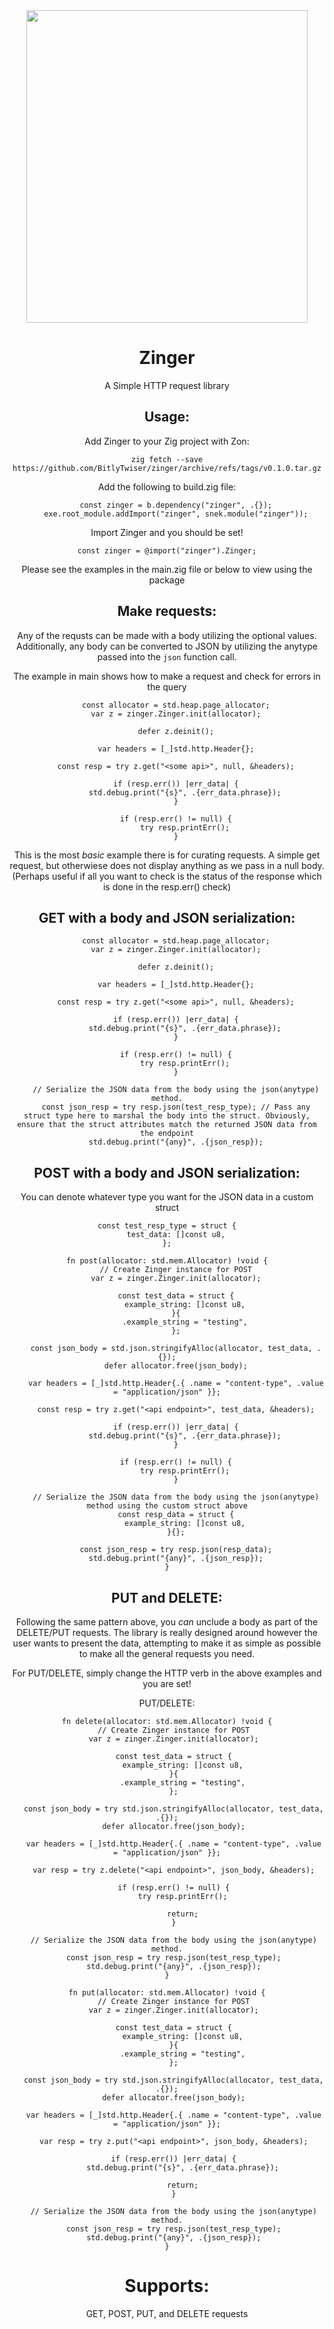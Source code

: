 <div align="center"> 

<img src="/assets/zinger.jpg" width="450" height="500">

# Zinger
A Simple HTTP request library 


## Usage:
Add Zinger to your Zig project with Zon:

```
zig fetch --save https://github.com/BitlyTwiser/zinger/archive/refs/tags/v0.1.0.tar.gz
```

Add the following to build.zig file:
```
    const zinger = b.dependency("zinger", .{});
    exe.root_module.addImport("zinger", snek.module("zinger"));
```

Import Zinger and you should be set!
```
const zinger = @import("zinger").Zinger;
```

Please see the examples in the main.zig file or below to view using the package 

## Make requests:
Any of the requsts can be made with a body utilizing the optional values. Additionally, any body can be converted to JSON by utilizing the anytype passed into the `json` function call.

The example in main shows how to make a request and check for errors in the query

```
    const allocator = std.heap.page_allocator;
    var z = zinger.Zinger.init(allocator);

    defer z.deinit();

    var headers = [_]std.http.Header{};

    const resp = try z.get("<some api>", null, &headers);

    if (resp.err()) |err_data| {
        std.debug.print("{s}", .{err_data.phrase});
    }

    if (resp.err() != null) {
        try resp.printErr();
    }
```

This is the most *basic* example there is for curating requests. A simple get request, but otherwiese does not display anything as we pass in a null body. (Perhaps useful if all you want to check is the status of the response which is done in the resp.err() check)

## GET with a body and JSON serialization:
```
    const allocator = std.heap.page_allocator;
    var z = zinger.Zinger.init(allocator);

    defer z.deinit();

    var headers = [_]std.http.Header{};

    const resp = try z.get("<some api>", null, &headers);

    if (resp.err()) |err_data| {
        std.debug.print("{s}", .{err_data.phrase});
    }

    if (resp.err() != null) {
        try resp.printErr();
    }

    // Serialize the JSON data from the body using the json(anytype) method.
    const json_resp = try resp.json(test_resp_type); // Pass any struct type here to marshal the body into the struct. Obviously, ensure that the struct attributes match the returned JSON data from the endpoint
    std.debug.print("{any}", .{json_resp});
```

## POST with a body and JSON serialization:
You can denote whatever type you want for the JSON data in a custom struct
```
const test_resp_type = struct {
    test_data: []const u8,
};
```

```
fn post(allocator: std.mem.Allocator) !void {
    // Create Zinger instance for POST
    var z = zinger.Zinger.init(allocator);

    const test_data = struct {
        example_string: []const u8,
    }{
        .example_string = "testing",
    };

    const json_body = std.json.stringifyAlloc(allocator, test_data, .{});
    defer allocator.free(json_body);

    var headers = [_]std.http.Header{.{ .name = "content-type", .value = "application/json" }};

    const resp = try z.get("<api endpoint>", test_data, &headers);

    if (resp.err()) |err_data| {
        std.debug.print("{s}", .{err_data.phrase});
    }

    if (resp.err() != null) {
        try resp.printErr();
    }

    // Serialize the JSON data from the body using the json(anytype) method using the custom struct above
    const resp_data = struct {
        example_string: []const u8,
    }{};

    const json_resp = try resp.json(resp_data);
    std.debug.print("{any}", .{json_resp});
}
```

## PUT and DELETE:
 Following the same pattern above, you *can* unclude a body as part of the DELETE/PUT requests. The library is really designed around however the user wants to present the data, attempting to make it as simple as possible to make all the general requests you need.

 For PUT/DELETE, simply change the HTTP verb in the above examples and you are set!

 PUT/DELETE:
 ```
 fn delete(allocator: std.mem.Allocator) !void {
    // Create Zinger instance for POST
    var z = zinger.Zinger.init(allocator);

    const test_data = struct {
        example_string: []const u8,
    }{
        .example_string = "testing",
    };

    const json_body = try std.json.stringifyAlloc(allocator, test_data, .{});
    defer allocator.free(json_body);

    var headers = [_]std.http.Header{.{ .name = "content-type", .value = "application/json" }};

    var resp = try z.delete("<api endpoint>", json_body, &headers);

    if (resp.err() != null) {
        try resp.printErr();

        return;
    }

    // Serialize the JSON data from the body using the json(anytype) method.
    const json_resp = try resp.json(test_resp_type);
    std.debug.print("{any}", .{json_resp});
}

fn put(allocator: std.mem.Allocator) !void {
    // Create Zinger instance for POST
    var z = zinger.Zinger.init(allocator);

    const test_data = struct {
        example_string: []const u8,
    }{
        .example_string = "testing",
    };

    const json_body = try std.json.stringifyAlloc(allocator, test_data, .{});
    defer allocator.free(json_body);

    var headers = [_]std.http.Header{.{ .name = "content-type", .value = "application/json" }};

    var resp = try z.put("<api endpoint>", json_body, &headers);

    if (resp.err()) |err_data| {
        std.debug.print("{s}", .{err_data.phrase});

        return;
    }

    // Serialize the JSON data from the body using the json(anytype) method.
    const json_resp = try resp.json(test_resp_type);
    std.debug.print("{any}", .{json_resp});
}
 ```


# Supports:
GET, POST, PUT, and DELETE requests

